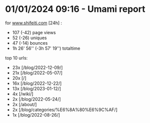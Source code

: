 # 01/01/2024 09:16 - Umami report
for www.shifeiti.com [24h] :

 - 107 (-42) page views
 - 52 (-26) uniques
 - 47 (-14) bounces
 - 1h 26' 56'' (-3h 57' 19'') totaltime


top 10 urls:
 - 23x [/blog/2022-12-09/]
 - 21x [/blog/2022-05-07/]
 - 20x [/]
 - 16x [/blog/2022-12-22/]
 - 13x [/blog/2023-01-12/]
 - 4x [/wiki/]
 - 2x [/blog/2022-05-24/]
 - 2x [/about/]
 - 2x [/blog/categories/%E6%8A%80%E6%9C%AF/]
 - 1x [/blog/2022-08-26/]


